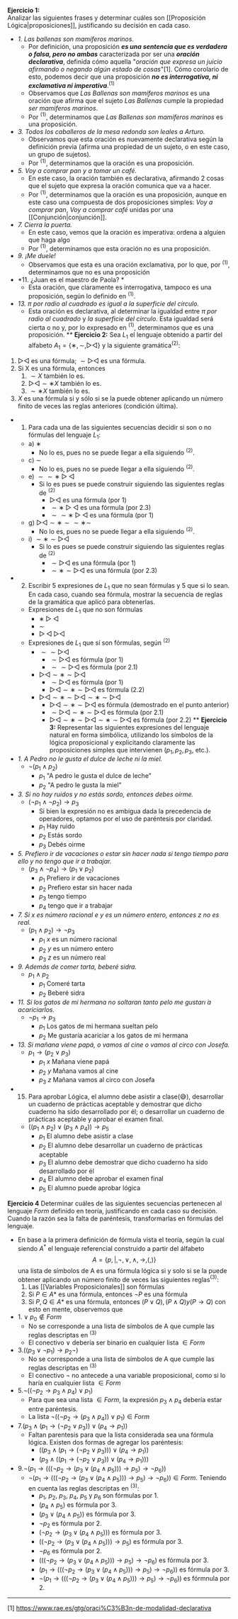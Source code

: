 **Ejercicio 1:**  
Analizar las siguientes frases y determinar cuáles son [[Proposición Lógica|proposiciones]], justificando su decisión en cada caso.
- *1. Las ballenas son mamíferos marinos.*
	-  Por definición, una proposición ***es una sentencia que es verdadera o falsa, pero no ambas*** caracterizada por ser una ***oración declarativa***, definida cómo aquella "*oración que expresa un juicio afirmando o negando algún estado de cosas*"[1]. Cómo corolario de esto, podemos decir que una proposición  ***no es interrogativa, ni exclamativa ni imperativa***.$^{(1)}$
	- Observamos que *Las Ballenas son mamíferos marinos* es una oración que afirma que el sujeto *Las Ballenas* cumple la propiedad *ser mamiferos marinos*.
	- Por $^{(1)}$, determinamos que *Las Ballenas son mamíferos marinos* es una proposición.
- *3. Todos los caballeros de la mesa redonda son leales a Arturo.*
	- Observamos que esta oración es nuevamente declarativa según la definición previa (afirma una propiedad de un sujeto, o en este caso, un grupo de sujetos).
	- Por $^{(1)}$, determinamos que la oración es una proposición.
- *5. Voy a comprar pan y a tomar un café.*
	- En este caso, la oración también es declarativa, afirmando 2 cosas que el sujeto que expresa la oración comunica que va a hacer.
	- Por $^{(1)}$, determinamos que la oración es una proposición, aunque en este caso una compuesta de dos proposiciones simples: *Voy a comprar pan*, *Voy a comprar café* unidas por una [[Conjunción|conjunción]].
- *7. Cierra la puerta.*
	- En este caso, vemos que la oración es imperativa: ordena a alguien que haga algo
	- Por $^{(1)}$, determinamos que esta oración no es una proposición.
- *9. ¡Me duele!*
	- Observamos que esta es una oración exclamativa, por lo que, por $^{(1)}$, determinamos que no es una proposición
- *11. ¿Juan es el maestro de Paola?  *
	- Esta oración, que claramente es interrogativa, tampoco es una proposición, según lo definido en $^{(1)}$.
- *13. π por radio al cuadrado es igual a la superficie del círculo.*
	- Esta oración es declarativa, al determinar la igualdad entre *π por radio al cuadrado* y *la superficie del círculo*. Esta igualdad será cierta o no y, por lo expresado en $^{(1)}$, determinamos que es una proposición.
**
**Ejercicio 2:**
Sea $L_1$ el lenguaje obtenido a partir del alfabeto $A_1 = \{∗, ∼, ▷◁\}$ y la siguiente gramática$^{(2)}$:
1. $▷◁$ es una fórmula; $∼ ▷◁$ es una fórmula.  
2. Si X es una fórmula, entonces  
	1. $∼ X$ también lo es.  
	2. $▷◁ ∼ ∗ X$ también lo es.  
	3. $∼ ∗ X$ también lo es.  
3. $X$ es una fórmula si y sólo si se la puede obtener aplicando un número finito de veces las reglas anteriores (condición última).
- 1. Para cada una de las siguientes secuencias decidir si son o no fórmulas del lenguaje $L_1$:
	- a) $∗$
		- No lo es, pues no se puede llegar a ella siguiendo $^{(2)}$.
	- c) $∼$
		- No lo es, pues no se puede llegar a ella siguiendo $^{(2)}$.
	- e) $∼∼ ∗ ▷◁$
		- Si lo es pues se puede construir siguiendo las siguientes reglas de $^{(2)}$ 
			- $▷◁$ es una fórmula (por 1)
			- $∼ ∗ ▷◁$ es una fórmula (por 2.3)
			- $∼∼ ∗ ▷◁$ es una fórmula (por 1)
	- g) $▷◁ ∼ ∗ ∼∼ ∗ ∼$
		- No lo es, pues no se puede llegar a ella siguiendo $^{(2)}$.
	- i) $∼ ∗ ∼ ▷◁$
		- Si lo es pues se puede construir siguiendo las siguientes reglas de $^{(2)}$ 
			- $∼ ▷◁$ es una fórmula (por 1)
			- $∼ ∗ ∼ ▷◁$ es una fórmula (por 2.3)
- 2. Escribir 5 expresiones de $L_1$ que no sean fórmulas y 5 que si lo sean. En cada caso, cuando sea fórmula, mostrar la secuencia de reglas de la gramática que aplicó para obtenerlas.
	- Expresiones de $L_1$ que no son fórmulas
		- $∗ ▷◁$
		- $∼$
		- $▷◁▷◁$
	- Expresiones de $L_1$ que sí son fórmulas, según $^{(2)}$
		- $∼∼▷◁$
			- $∼▷◁$ es fórmula (por 1)
			- $∼∼▷◁$ es fórmula (por 2.1)
		- $▷◁ ∼ ∗ ∼▷◁$
			- $∼▷◁$ es fórmula (por 1)
			- $▷◁ ∼ ∗ ∼▷◁$ es fórmula (2.2)
		- $▷◁ ∼ ∗ ∼ ▷◁ ∼ ∗ ∼▷◁$
			- $▷◁ ∼ ∗ ∼▷◁$ es fórmula (demostrado en el punto anterior)
			- $∼ ▷◁ ∼ ∗ ∼▷◁$ es fórmula (por 2.1)
			- $▷◁ ∼ ∗ ∼ ▷◁ ∼ ∗ ∼▷◁$ es fórmula (por 2.2)
**
**Ejercicio 3:** 
Representar las siguientes expresiones del lenguaje natural en forma simbólica, utilizando los símbolos de la lógica proposicional y explicitando claramente las proposiciones simples que intervienen ($p_1, p_2, p_3$, etc.). 
- *1. A Pedro no le gusta el dulce de leche ni la miel.*
	- $¬(p_1∧p_2)$ 
		- $p_1$ "A pedro le gusta el dulce de leche"
		- $p_2$ "A pedro le gusta la miel"
- *3. Si no hay ruidos y no estás sordo, entonces debes oírme.*
	- $(¬p_1∧¬p_2)→p_3$
		- Si bien la expresión no es ambigua dada la precedencia de operadores, optamos por el uso de paréntesis por claridad.
		- $p_1$ Hay ruido
		- $p_2$ Estás sordo
		- $p_3$ Debés oirme
- *5. Prefiero ir de vacaciones o estar sin hacer nada si tengo tiempo para ello y no tengo que ir a trabajar.*
	- $(p_3∧¬p_4)→(p_1∨p_2)$
		- $p_1$ Prefiero ir de vacaciones
		- $p_2$ Prefiero estar sin hacer nada
		- $p_3$ tengo tiempo
		- $p_4$ tengo que ir a trabajar
- *7. Si $x$ es número racional e $y$ es un número entero, entonces $z$ no es real.*
	- $(p_1∧p_2)→¬p_3$
		- $p_1$ $x$ es un número racional
		- $p_2$ $y$ es un número entero
		- $p_3$ $z$ es un número real
- *9. Además de comer tarta, beberé sidra.*
	- $p_1∧p_2$
		- $p_1$ Comeré tarta
		- $p_2$ Beberé sidra
- *11. Si los gatos de mi hermana no soltaran tanto pelo me gustarı ́a acariciarlos.*
	- $¬p_1→p_3$
		- $p_1$ Los gatos de mi hermana sueltan pelo
		- $p_2$ Me gustaría acariciar a los gatos de mi hermana
- *13. Si mañana viene papá, o vamos al cine o vamos al circo con Josefa.*
	- $p_1→(p_2∨p_3)$
		- $p_1$ $x$ Mañana viene papá
		- $p_2$ $y$ Mañana vamos al cine 
		- $p_3$ $z$ Mañana vamos al circo con Josefa
- 15. Para aprobar Lógica, el alumno debe asistir a clase(😅), desarrollar un cuaderno de prácticas aceptable y demostrar que dicho cuaderno ha sido desarrollado por él; o desarrollar un cuaderno de prácticas aceptable y aprobar el examen final.
	- $((p_1∧p_2)∨(p_3∧p_4))→p_5$
		- $p_1$ El alumno debe asistir a clase
		- $p_2$ El alumno debe desarrollar un cuaderno de prácticas aceptable
		- $p_3$ El alumno debe demostrar que dicho cuaderno ha sido desarrollado por él
		- $p_4$ El alumno debe aprobar el examen final
		- $p_5$ El alumno puede aprobar lógica
	 
**Ejercicio 4**
Determinar cuáles de las siguientes secuencias pertenecen al lenguaje *Form* definido en teoría, justificando en cada caso su decisión. Cuando la razón sea la falta de paréntesis, transformarlas en fórmulas del lenguaje.  
- En base a la primera definición de fórmula vista el teoría, según la cual siendo $A^*$ el lenguaje referencial construido a partir del álfabeto $$A = \{ p, |, ¬, ∨, ∧, →, (, ) \}$$una lista de símbolos de A es una fórmula lógica si y solo si se la puede obtener aplicando un número finito de veces las siguientes reglas$^{(3)}$:
	1. Las [[Variables Proposicionales]] son fórmulas
	2. Si $P∈A*$ es una fórmula, entonces $¬P$ es una fórmula
	3. Si $P,Q∈A*$ es una fórmula, entonces $(P ∨ Q), (P ∧ Q) y (P → Q)$
	con esto en mente, observemos que 
- $1. ∨ p_0 ∉ Form$  
	- No se corresponde a una lista de símbolos de A que cumple las reglas descriptas en $^{(3)}$
	- El conectivo $∨$ debería ser binario en cualquier lista $∈Form$ 
- $3. ((p_3 ∨ ¬p_1) → p_2¬)$
	- No se corresponde a una lista de símbolos de A que cumple las reglas descriptas en $^{(3)}$
	- El conectivo $¬$ no antecede a una variable proposicional, como si lo haría en cualquier lista $∈ Form$
- $5. ¬((¬p_2 → p_3 ∧ p_4) ∨ p_1)$  
	- Para que sea una lista $∈Form$, la expresión $p_3 ∧ p_4$ debería estar entre paréntesis. 
	- La lista $¬((¬p_2 → (p_3 ∧ p_4)) ∨ p_1) ∈ Form$ 
- $7. (p_3 ∧ (p_1 → (¬p_2 ∨ p_3)) ∨ (p_4 → p_1))$ 
	- Faltan parentesis para que la lista considerada sea una fórmula lógica. Existen dos formas de agregar los paréntesis:
		- $((p_3 ∧ (p_1 → (¬p_2 ∨ p_3))) ∨ (p_4 → p_1))$ 
		- $(p_3 ∧ ((p_1 → (¬p_2 ∨ p_3)) ∨ (p_4 → p_1)))$ 
- $9. ¬(p_1 → (((¬p_2 → (p_3 ∨ (p_4 ∧ p_5))) → p_5) → ¬p_6))$
	- $¬(p_1 → (((¬p_2 → (p_3 ∨ (p_4 ∧ p_5))) → p_5) → ¬p_6))∈Form$. Teniendo en cuenta las reglas descriptas en $^{(3)}$:
		- $p_1$, $p_2$, $p_3$, $p_4$, $p_5$ y $p_6$ son fórmulas por 1.
		- $(p_4 ∧ p_5)$ es fórmula por 3.
		- $(p_3 ∨ (p_4 ∧ p_5))$ es fórmula por 3.
		- $¬p_2$ es fórmula por 2.
		- $(¬p_2 → (p_3 ∨ (p_4 ∧ p_5)))$ es fórmula por 3.
		- $((¬p_2 → (p_3 ∨ (p_4 ∧ p_5))) → p_5)$ es fórmula por 3.
		- $¬p_6$ es fórmula por 2.
		- $(((¬p_2 → (p_3 ∨ (p_4 ∧ p_5))) → p_5) → ¬p_6)$ es fórmula por 3.
		- $(p_1 → (((¬p_2 → (p_3 ∨ (p_4 ∧ p_5))) → p_5) → ¬p_6))$ es fórmula por 3.
		- $¬(p_1 → (((¬p_2 → (p_3 ∨ (p_4 ∧ p_5))) → p_5) → ¬p_6))$ es fórmnula por 2.
***
[1] https://www.rae.es/gtg/oraci%C3%B3n-de-modalidad-declarativa